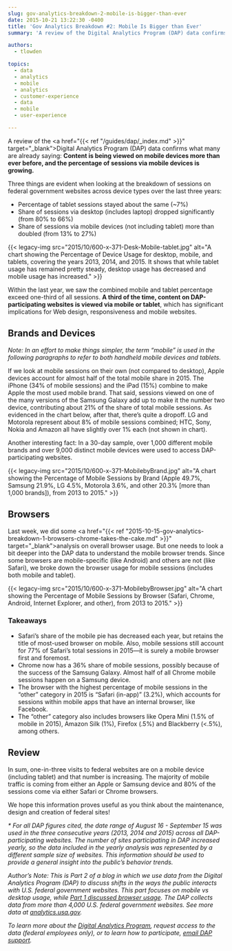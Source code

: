 ```yaml
---
slug: gov-analytics-breakdown-2-mobile-is-bigger-than-ever
date: 2015-10-21 13:22:30 -0400
title: 'Gov Analytics Breakdown #2: Mobile Is Bigger than Ever'
summary: 'A review of the Digital Analytics Program (DAP) data confirms what many are already saying: Content is being viewed on mobile devices more than ever before, and the percentage of sessions via mobile devices is growing.'

authors:
  - tlowden

topics:
  - data
  - analytics
  - mobile
  - analytics
  - customer-experience
  - data
  - mobile
  - user-experience

---
```


A review of the <a href="{{< ref "/guides/dap/_index.md" >}}" target="_blank">Digital Analytics Program</a> (DAP) data confirms what many are already saying: **Content is being viewed on mobile devices more than ever before, and the percentage of sessions via mobile devices is growing.**

Three things are evident when looking at the breakdown of sessions on federal government websites across device types over the last three years:

* Percentage of tablet sessions stayed about the same (~7%)
* Share of sessions via desktop (includes laptop) dropped significantly (from 80% to 66%)
* Share of sessions via mobile devices (not including tablet) more than doubled (from 13% to 27%)

{{< legacy-img src="2015/10/600-x-371-Desk-Mobile-tablet.jpg" alt="A chart showing the Percentage of Device Usage for desktop, mobile, and tablets, covering the years 2013, 2014, and 2015. It shows that while tablet usage has remained pretty steady, desktop usage has decreased and mobile usage has increased." >}}

Within the last year, we saw the combined mobile and tablet percentage exceed one-third of all sessions. **A third of the time, content on DAP-participating websites is viewed via mobile or tablet**, which has significant implications for Web design, responsiveness and mobile websites.

## Brands and Devices

_Note: In an effort to make things simpler, the term “mobile” is used in the following paragraphs to refer to both handheld mobile devices and tablets._

If we look at mobile sessions on their own (not compared to desktop), Apple devices account for almost half of the total mobile share in 2015. The iPhone (34% of mobile sessions) and the iPad (15%) combine to make Apple the most used mobile brand. That said, sessions viewed on one of the many versions of the Samsung Galaxy add up to make it the number two device, contributing about 21% of the share of total mobile sessions. As evidenced in the chart below, after that, there’s quite a dropoff. LG and Motorola represent about 8% of mobile sessions combined; HTC, Sony, Nokia and Amazon all have slightly over 1% each (not shown in chart).

Another interesting fact: In a 30-day sample, over 1,000 different mobile brands and over 9,000 distinct mobile devices were used to access DAP-participating websites.

{{< legacy-img src="2015/10/600-x-371-MobilebyBrand.jpg" alt="A chart showing the Percentage of Mobile Sessions by Brand (Apple 49.7%, Samsung 21.9%, LG 4.5%, Motorola 3.6%, and other 20.3% [more than 1,000 brands]), from 2013 to 2015." >}}

## Browsers

Last week, we did some <a href="{{< ref "2015-10-15-gov-analytics-breakdown-1-browsers-chrome-takes-the-cake.md" >}}" target="_blank">analysis on overall browser usage</a>. But one needs to look a bit deeper into the DAP data to understand the mobile browser trends. Since some browsers are mobile-specific (like Android) and others are not (like Safari), we broke down the browser usage for mobile sessions (includes both mobile and tablet).

{{< legacy-img src="2015/10/600-x-371-MobilebyBrowser.jpg" alt="A chart showing the Percentage of Mobile Sessions by Browser (Safari, Chrome, Android, Internet Explorer, and other), from 2013 to 2015." >}}

### Takeaways

  * Safari’s share of the mobile pie has decreased each year, but retains the title of most-used browser on mobile. Also, mobile sessions still account for 77% of Safari’s total sessions in 2015—it is surely a mobile browser first and foremost.
  * Chrome now has a 36% share of mobile sessions, possibly because of the success of the Samsung Galaxy. Almost half of all Chrome mobile sessions happen on a Samsung device.
  * The browser with the highest percentage of mobile sessions in the &#8220;other&#8221; category in 2015 is &#8220;Safari (in-app)&#8221; (3.2%), which accounts for sessions within mobile apps that have an internal browser, like Facebook.
  * The “other” category also includes browsers like Opera Mini (1.5% of mobile in 2015), Amazon Silk (1%), Firefox (.5%) and Blackberry (<.5%), among others.

## Review

In sum, one-in-three visits to federal websites are on a mobile device (including tablet) and that number is increasing. The majority of mobile traffic is coming from either an Apple or Samsung device and 80% of the sessions come via either Safari or Chrome browsers.

We hope this information proves useful as you think about the maintenance, design and creation of federal sites!

_* For all DAP figures cited, the date range of August 16 - September 15 was used in the three consecutive years (2013, 2014 and 2015) across all DAP-participating websites. The number of sites participating in DAP increased yearly, so the data included in the yearly analysis was represented by a different sample size of websites. This information should be used to provide a general insight into the public’s behavior trends._

_Author’s Note: This is Part 2 of a blog in which we use data from the Digital Analytics Program (DAP) to discuss shifts in the ways the public interacts with U.S. federal government websites. This part focuses on mobile vs desktop usage, while [Part 1 discussed browser usage](https://digital.gov/2015/10/15/gov-analytics-breakdown-1-browsers-chrome-takes-the-cake/). The DAP collects data from more than 4,000 U.S. federal government websites. See more data at <a href="http://analytics.usa.gov">analytics.usa.gov</a>._

_To learn more about the [Digital Analytics Program](https://digital.gov/guides/dap/), request access to the data (federal employees only), or to learn how to participate, <a href="mailto:dap@gsa.gov">email DAP support</a>._
